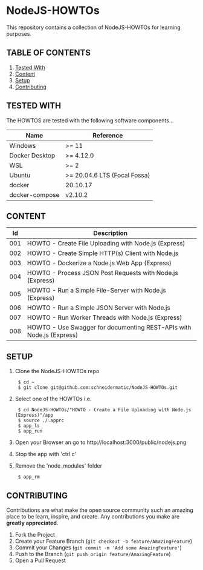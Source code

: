 # NodeJS-HOWTOs
This repository contains a collection of NodeJS-HOWTOs for learning purposes.

## TABLE OF CONTENTS
<ol>
<li><a href="#tested-with">Tested With</a></li>
<li><a href="#content">Content</a></li>
<li><a href="#setup">Setup</a></li>
<li><a href="#contributing">Contributing</a></li>
</ol>

## TESTED WITH
The HOWTOS are tested with the following software components...

Name           | Reference    
-------------- | --------------- 
Windows        | >= 11
Docker Desktop | >= 4.12.0
WSL            | >= 2
Ubuntu         | >= 20.04.6 LTS (Focal Fossa)
docker         | 20.10.17
docker-compose | v2.10.2

## CONTENT
Id  | Description                                                          
----|----------------------------------------------------------------------
001 | HOWTO - Create File Uploading with Node.js (Express)                 
002 | HOWTO - Create Simple HTTP(s) Client with Node.js                    
003 | HOWTO - Dockerize a Node.js Web App (Express)
004 | HOWTO - Process JSON Post Requests with Node.js (Express)
005 | HOWTO - Run a Simple File-Server with Node.js (Express)
006 | HOWTO - Run a Simple JSON Server with Node.js
007 | HOWTO - Run Worker Threads with Node.js (Express)
008 | HOWTO - Use Swagger for documenting REST-APIs with Node.js (Express)

## SETUP
1. Clone the NodeJS-HOWTOs repo

        $ cd ~
        $ git clone git@github.com:schneidermatic/NodeJS-HOWTOs.git

2. Select one of the HOWTOs i.e. 

        $ cd NodeJS-HOWTOs/"HOWTO - Create a File Uploading with Node.js (Express)"/app
        $ source ./.apprc
        $ app_ls
        $ app_run

3. Open your Browser an go to http://localhost:3000/public/nodejs.png

4. Stop the app with 'ctrl c' 

5. Remove the 'node_modules' folder 

        $ app_rm

## CONTRIBUTING
Contributions are what make the open source community such an amazing place to be learn, inspire, and create. Any contributions you make are **greatly appreciated**.

1. Fork the Project
2. Create your Feature Branch (`git checkout -b feature/AmazingFeature`)
3. Commit your Changes (`git commit -m 'Add some AmazingFeature'`)
4. Push to the Branch (`git push origin feature/AmazingFeature`)
5. Open a Pull Request